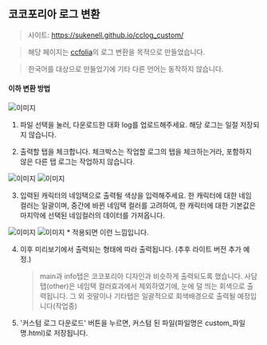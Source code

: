 ## 코코포리아 로그 변환
> 사이트: https://sukenell.github.io/cclog_custom/

> 해당 페이지는 [ccfolia](https://ccfolia.com/)의 로그 변환을 목적으로 만들었습니다.

> 한국어를 대상으로 만들었기에 기타 다른 언어는 동작하지 않습니다.


#### 이하 변환 방법

![이미지](https://i.imgur.com/Zs2mOTn.png)
1. 파일 선택을 눌러, 다운로드한 대화 log를 업로드해주세요. 해당 로그는 일절 저장되지 않습니다.

2. 출력할 탭을 체크합니다.
   체크박스는 작업할 로그의 탭을 체크하는거라, 포함하지 않은 다른 탭 로그는 작업하지 않습니다.

![이미지](https://i.imgur.com/2jAbXHH.png) ![이미지](https://i.imgur.com/AqKwkkC.png)

3. 입력된 캐릭터의 네임택으로 출력될 색상을 입력해주세요.
한 캐릭터에 대한 네임 컬러는 일괄이며, 중간에 바뀐 네임택 컬러를 고려하여, 한 캐릭터에 대한 기본값은 마지막에 선택된 네임컬러의 데이터를 가져옵니다.


![이미지](https://i.imgur.com/X6pi6cT.png) ![이미지](https://i.imgur.com/qLNWOTz.png)
    * 적용되면 이런 느낌입니다.

4. 이후 미리보기에서 출력되는 형태에 따라 출력됩니다. (추후 라이트 버전 추가 예정.)
    >main과 info탭은 코코포리아 디자인과 비슷하게 출력되도록 했습니다.
    사담탭(other)은 네임택 컬러효과에서 제외하였기에, 눈에 덜 띄는 회색으로 출력됩니다.
    그 외 귓말이나 기타탭은 일괄적으로 회색배경으로 출력될 예정입니다(작업중)

6. '커스텀 로그 다운로드' 버튼을 누르면, 커스텀 된 파일(파일명은 custom_파일명.html)로 저장됩니다.


